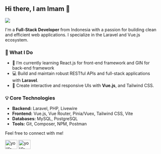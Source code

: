 ## Hi there, I am Imam 👋

<a href="https://linkedin.com/in/your-linkedin-profile/imamrf074"><img src="https://img.shields.io/badge/linkedin-%230077B5.svg?&style=for-the-badge&logo=linkedin&logoColor=white" /></a>

I'm a **Full-Stack Developer** from Indonesia with a passion for building clean and efficient web applications. I specialize in the Laravel and Vue.js ecosystem.

### 🚀 What I Do
- 🌱 I’m currently learning React.js for front-end framework and GIN for back-end framework
- 💻 Build and maintain robust RESTful APIs and full-stack applications with **Laravel**.
- 🎨 Create interactive and responsive UIs with **Vue.js**, and Tailwind CSS.


### 💡 Core Technologies

- **Backend:** Laravel, PHP, Livewire
- **Frontend:** Vue.js, Vue Router, Pinia/Vuex, Tailwind CSS, Vite
- **Databases:** MySQL, PostgreSQL
- **Tools:** Git, Composer, NPM, Postman

Feel free to connect with me!

<p align="left">
<a href="mailto:imam.fahrezi67@gmail.com" target="blank"><img align="center" src="https://cdn.simpleicons.org/gmail" alt="your-email" height="30" width="40" /></a>
<a href="https://linkedin.com/in/your-linkedin-profile/imamrf074" target="blank"><img align="center" src="https://github.com/user-attachments/assets/1bbdf064-ea35-4b87-9989-8f152eb2fda0" alt="your-linkedin" height="30" width="40" /></a>
</p>
<!--
**IamImam7/IamImam7** is a ✨ _special_ ✨ repository because its `README.md` (this file) appears on your GitHub profile.

Here are some ideas to get you started:

- 🔭 I’m currently working on ...
- 🌱 I’m currently learning ...
- 👯 I’m looking to collaborate on ...
- 🤔 I’m looking for help with ...
- 💬 Ask me about ...
- 📫 How to reach me: ...
- 😄 Pronouns: ...
- ⚡ Fun fact: ...
-->
